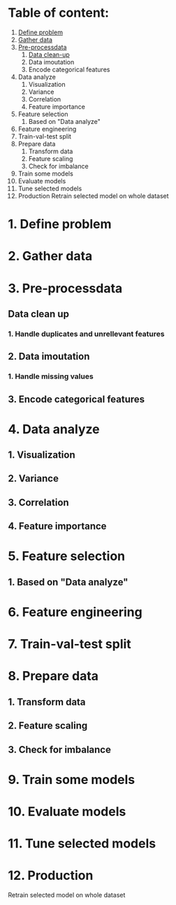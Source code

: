 # Table of content:
1. [Define problem](#1-define-problem)
2. [Gather data](#2-gather-data)
3. [Pre-processdata](#3-pre-processdata)
    1. [Data clean-up](##data-clean-up)
    2. Data imoutation
    3. Encode categorical features
4. Data analyze
    1. Visualization
    2. Variance
    3. Correlation
    4. Feature importance
5. Feature selection    
    1. Based on "Data analyze"
6. Feature engineering
7. Train-val-test split
8. Prepare data
    1. Transform data
    2. Feature scaling
    3. Check for imbalance
9. Train some models
10. Evaluate models
11. Tune selected models
12. Production
Retrain selected model on whole dataset

# 1. Define problem
# 2. Gather data
# 3. Pre-processdata
## Data clean up
### 1. Handle duplicates and unrellevant features
##    2. Data imoutation
###        1. Handle missing values
##    3. Encode categorical features
# 4. Data analyze
##    1. Visualization
##    2. Variance
##    3. Correlation
##    4. Feature importance
# 5. Feature selection    
##    1. Based on "Data analyze"
# 6. Feature engineering
# 7. Train-val-test split
# 8. Prepare data
##    1. Transform data
##    2. Feature scaling
##    3. Check for imbalance
# 9. Train some models
# 10. Evaluate models
# 11. Tune selected models
# 12. Production
Retrain selected model on whole dataset
